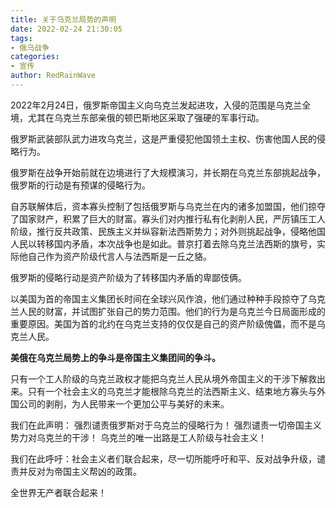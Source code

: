 ```yaml
---
title: 关于乌克兰局势的声明
date: 2022-02-24 21:30:05
tags:
- 俄乌战争
categories: 
- 宣传
author: RedRainWave
---
```

2022年2月24日，俄罗斯帝国主义向乌克兰发起进攻，入侵的范围是乌克兰全境，尤其在乌克兰东部亲俄的顿巴斯地区采取了强硬的军事行动。

俄罗斯武装部队武力进攻乌克兰，这是严重侵犯他国领土主权、伤害他国人民的侵略行为。

俄罗斯在战争开始前就在边境进行了大规模演习，并长期在乌克兰东部挑起战争，俄罗斯的行动是有预谋的侵略行为。

自苏联解体后，资本寡头控制了包括俄罗斯与乌克兰在内的诸多加盟国，他们掠夺了国家财产，积累了巨大的财富。寡头们对内推行私有化剥削人民，严厉镇压工人阶级，推行反共政策、民族主义并纵容新法西斯势力；对外则挑起战争，侵略他国人民以转移国内矛盾，本次战争也是如此。普京打着去除乌克兰法西斯的旗号，实际他自己作为资产阶级代言人与法西斯是一丘之貉。

俄罗斯的侵略行动是资产阶级为了转移国内矛盾的卑鄙伎俩。

以美国为首的帝国主义集团长时间在全球兴风作浪，他们通过种种手段掠夺了乌克兰人民的财富，并试图扩张自己的势力范围。他们的行为是乌克兰今日局面形成的重要原因。美国为首的北约在乌克兰支持的仅仅是自己的资产阶级傀儡，而不是乌克兰人民。

**美俄在乌克兰局势上的争斗是帝国主义集团间的争斗。**

只有一个工人阶级的乌克兰政权才能把乌克兰人民从境外帝国主义的干涉下解救出来。只有一个社会主义的乌克兰才能根除乌克兰的法西斯主义、结束地方寡头与外国公司的剥削，为人民带来一个更加公平与美好的未来。

我们在此声明：
强烈谴责俄罗斯对于乌克兰的侵略行为！
强烈谴责一切帝国主义势力对乌克兰的干涉！
乌克兰的唯一出路是工人阶级与社会主义！

我们在此呼吁：社会主义者们联合起来，尽一切所能呼吁和平、反对战争升级，谴责并反对为帝国主义帮凶的政策。

全世界无产者联合起来！